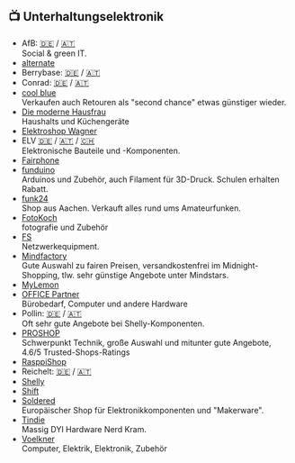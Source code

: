 ## 📺 Unterhaltungselektronik
* AfB: [🇩🇪](https://afbshop.de) / [🇦🇹](https://afbshop.at)\
Social & green IT.
* [alternate](https://www.alternate.de/)
* Berrybase: [🇩🇪](https://www.berrybase.de) / [🇦🇹](https://www.berrybase.at)
* Conrad: [🇩🇪](https://www.conrad.de) / [🇦🇹](https://www.conrad.at)
* [cool blue](https://coolblue.de)\
Verkaufen auch Retouren als "second chance" etwas günstiger wieder.
* [Die moderne Hausfrau](https://www.moderne-hausfrau.de/)\
Haushalts und Küchengeräte
* [Elektroshop Wagner](https://www.elektroshopwagner.de)
* ELV [🇩🇪](https://de.elv.com) / [🇦🇹](https://at.elv.com) / [🇨🇭](https://ch.elv.com)\
Elektronische Bauteile und -Komponenten.
* [Fairphone](https://shop.fairphone.com/)
* [funduino](https://funduinoshop.com/)\
Arduinos und Zubehör, auch Filament für 3D-Druck. Schulen erhalten Rabatt.
* [funk24](https://shop.funk24.net)\
Shop aus Aachen. Verkauft alles rund ums Amateurfunken.
* [FotoKoch](https://www.fotokoch.de/)\
fotografie und Zubehör
* [FS](https://www.fs.com/de)\
Netzwerkequipment.
* [Mindfactory](https://www.mindfactory.de)\
Gute Auswahl zu fairen Preisen, versandkostenfrei im Midnight-Shopping, tlw. sehr günstige Angebote unter Mindstars.
* [MyLemon](https://mylemon.at)
* [OFFICE Partner](https://www.office-partner.de/)\
Bürobedarf, Computer und andere Hardware
* Pollin: [🇩🇪](https://www.pollin.de) / [🇦🇹](https://www.pollin.at)\
Oft sehr gute Angebote bei Shelly-Komponenten.
* [PROSHOP](https://www.proshop.de/)\
Schwerpunkt Technik, große Auswahl und mitunter gute Angebote, 4.6/5 Trusted-Shops-Ratings
* [RasppiShop](https://www.rasppishop.de)
* Reichelt: [🇩🇪](https://www.reichelt.de) / [🇦🇹](https://www.reichelt.at)
* [Shelly](https://www.shelly.com/)
* [Shift](https://shop.shiftphones.com/)
* [Soldered](https://soldered.com/de/)\
Europäischer Shop für Elektronikkomponenten und "Makerware".
* [Tindie](https://www.tindie.com)\
Massig DYI Hardware Nerd Kram.
* [Voelkner](https://www.voelkner.de/)\
Computer, Elektrik, Elektronik, Zubehör

